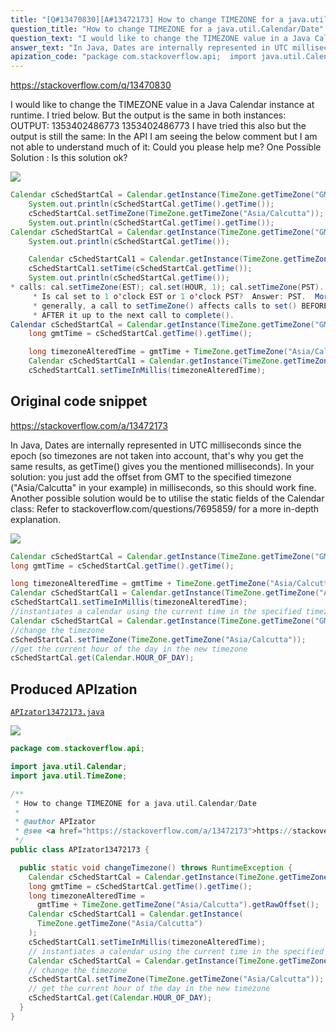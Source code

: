 ```yaml
---
title: "[Q#13470830][A#13472173] How to change TIMEZONE for a java.util.Calendar/Date"
question_title: "How to change TIMEZONE for a java.util.Calendar/Date"
question_text: "I would like to change the TIMEZONE value in a Java Calendar instance at runtime. I tried below. But the output is the same in both instances: OUTPUT:  1353402486773  1353402486773 I have tried this also but the output is still the same: In the API I am seeing the below comment but I am not able to understand much of it: Could you please help me? One Possible Solution : Is this solution ok?"
answer_text: "In Java, Dates are internally represented in UTC milliseconds since the epoch (so timezones are not taken into account, that's why you get the same results, as getTime() gives you the mentioned milliseconds). In your solution: you just add the offset from GMT to the specified timezone (\"Asia/Calcutta\" in your example) in milliseconds, so this should work fine. Another possible solution would be to utilise the static fields of the Calendar class: Refer to stackoverflow.com/questions/7695859/ for a more in-depth explanation."
apization_code: "package com.stackoverflow.api;  import java.util.Calendar; import java.util.TimeZone;  /**  * How to change TIMEZONE for a java.util.Calendar/Date  *  * @author APIzator  * @see <a href=\"https://stackoverflow.com/a/13472173\">https://stackoverflow.com/a/13472173</a>  */ public class APIzator13472173 {    public static void changeTimezone() throws RuntimeException {     Calendar cSchedStartCal = Calendar.getInstance(TimeZone.getTimeZone(\"GMT\"));     long gmtTime = cSchedStartCal.getTime().getTime();     long timezoneAlteredTime =       gmtTime + TimeZone.getTimeZone(\"Asia/Calcutta\").getRawOffset();     Calendar cSchedStartCal1 = Calendar.getInstance(       TimeZone.getTimeZone(\"Asia/Calcutta\")     );     cSchedStartCal1.setTimeInMillis(timezoneAlteredTime);     // instantiates a calendar using the current time in the specified timezone     Calendar cSchedStartCal = Calendar.getInstance(TimeZone.getTimeZone(\"GMT\"));     // change the timezone     cSchedStartCal.setTimeZone(TimeZone.getTimeZone(\"Asia/Calcutta\"));     // get the current hour of the day in the new timezone     cSchedStartCal.get(Calendar.HOUR_OF_DAY);   } }"
---
```


https://stackoverflow.com/q/13470830

I would like to change the TIMEZONE value in a Java Calendar instance at runtime.
I tried below. But the output is the same in both instances:
OUTPUT: 
1353402486773 
1353402486773
I have tried this also but the output is still the same:
In the API I am seeing the below comment but I am not able to understand much of it:
Could you please help me?
One Possible Solution :
Is this solution ok?


<div class="code-logo"><img src="/stackoverflow.png" /></div>

```java
Calendar cSchedStartCal = Calendar.getInstance(TimeZone.getTimeZone("GMT"));
    System.out.println(cSchedStartCal.getTime().getTime());
    cSchedStartCal.setTimeZone(TimeZone.getTimeZone("Asia/Calcutta"));
    System.out.println(cSchedStartCal.getTime().getTime());
Calendar cSchedStartCal = Calendar.getInstance(TimeZone.getTimeZone("GMT"));
    System.out.println(cSchedStartCal.getTime());

    Calendar cSchedStartCal1 = Calendar.getInstance(TimeZone.getTimeZone("Asia/Calcutta"));
    cSchedStartCal1.setTime(cSchedStartCal.getTime());
    System.out.println(cSchedStartCal.getTime());
* calls: cal.setTimeZone(EST); cal.set(HOUR, 1); cal.setTimeZone(PST).
     * Is cal set to 1 o'clock EST or 1 o'clock PST?  Answer: PST.  More
     * generally, a call to setTimeZone() affects calls to set() BEFORE AND
     * AFTER it up to the next call to complete().
Calendar cSchedStartCal = Calendar.getInstance(TimeZone.getTimeZone("GMT"));
    long gmtTime = cSchedStartCal.getTime().getTime();

    long timezoneAlteredTime = gmtTime + TimeZone.getTimeZone("Asia/Calcutta").getRawOffset();
    Calendar cSchedStartCal1 = Calendar.getInstance(TimeZone.getTimeZone("Asia/Calcutta"));
    cSchedStartCal1.setTimeInMillis(timezoneAlteredTime);
```


## Original code snippet

https://stackoverflow.com/a/13472173

In Java, Dates are internally represented in UTC milliseconds since the epoch (so timezones are not taken into account, that&#x27;s why you get the same results, as getTime() gives you the mentioned milliseconds).
In your solution:
you just add the offset from GMT to the specified timezone (&quot;Asia/Calcutta&quot; in your example) in milliseconds, so this should work fine.
Another possible solution would be to utilise the static fields of the Calendar class:
Refer to stackoverflow.com/questions/7695859/ for a more in-depth explanation.

<div class="code-logo"><img src="/stackoverflow.png" /></div>

```java
Calendar cSchedStartCal = Calendar.getInstance(TimeZone.getTimeZone("GMT"));
long gmtTime = cSchedStartCal.getTime().getTime();

long timezoneAlteredTime = gmtTime + TimeZone.getTimeZone("Asia/Calcutta").getRawOffset();
Calendar cSchedStartCal1 = Calendar.getInstance(TimeZone.getTimeZone("Asia/Calcutta"));
cSchedStartCal1.setTimeInMillis(timezoneAlteredTime);
//instantiates a calendar using the current time in the specified timezone
Calendar cSchedStartCal = Calendar.getInstance(TimeZone.getTimeZone("GMT"));
//change the timezone
cSchedStartCal.setTimeZone(TimeZone.getTimeZone("Asia/Calcutta"));
//get the current hour of the day in the new timezone
cSchedStartCal.get(Calendar.HOUR_OF_DAY);
```

## Produced APIzation

[`APIzator13472173.java`](https://github.com/pasqualesalza/apization-temp-data/raw/master/search/APIzator13472173.java)

<div class="code-logo"><img src="/apizator.png" /></div>

```java
package com.stackoverflow.api;

import java.util.Calendar;
import java.util.TimeZone;

/**
 * How to change TIMEZONE for a java.util.Calendar/Date
 *
 * @author APIzator
 * @see <a href="https://stackoverflow.com/a/13472173">https://stackoverflow.com/a/13472173</a>
 */
public class APIzator13472173 {

  public static void changeTimezone() throws RuntimeException {
    Calendar cSchedStartCal = Calendar.getInstance(TimeZone.getTimeZone("GMT"));
    long gmtTime = cSchedStartCal.getTime().getTime();
    long timezoneAlteredTime =
      gmtTime + TimeZone.getTimeZone("Asia/Calcutta").getRawOffset();
    Calendar cSchedStartCal1 = Calendar.getInstance(
      TimeZone.getTimeZone("Asia/Calcutta")
    );
    cSchedStartCal1.setTimeInMillis(timezoneAlteredTime);
    // instantiates a calendar using the current time in the specified timezone
    Calendar cSchedStartCal = Calendar.getInstance(TimeZone.getTimeZone("GMT"));
    // change the timezone
    cSchedStartCal.setTimeZone(TimeZone.getTimeZone("Asia/Calcutta"));
    // get the current hour of the day in the new timezone
    cSchedStartCal.get(Calendar.HOUR_OF_DAY);
  }
}

```